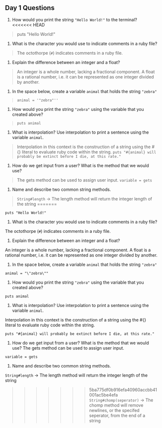 ## Day 1 Questions

1. How would you print the string `"Hello World!"` to the terminal?
<<<<<<< HEAD
>puts "Hello World!"

1. What is the character you would use to indicate comments in a ruby file?
>The octothorpe (`#`) indicates comments in a ruby file.

1. Explain the difference between an integer and a float?
>An integer is a whole number, lacking a fractional component. A float is a
rational number, i.e. it can be represented as one integer divided by another.

1. In the space below, create a variable `animal` that holds the string `"zebra"`
>`animal = '"zebra"''`

1. How would you print the string `"zebra"` using the variable that you created above?
>`puts animal`

1. What is interpolation? Use interpolation to print a sentence using the variable `animal`.
>Interpolation in this context is the construction of a string using the #{}
literal to evaluate ruby code within the string.
`puts "#{animal} will probably be extinct before I die, at this rate."`

1. How do we get input from a user? What is the method that we would use?
>The gets method can be used to assign user input.
`variable = gets`

1. Name and describe two common string methods.
>`String#length` -> The length method will return the integer length of the string
=======

`puts "Hello World!"`

1. What is the character you would use to indicate comments in a ruby file?

The octothorpe (`#`) indicates comments in a ruby file.

1. Explain the difference between an integer and a float?

An integer is a whole number, lacking a fractional component. A float is a
rational number, i.e. it can be represented as one integer divided by another.

1. In the space below, create a variable `animal` that holds the string `"zebra"`

`animal = "\"zebra\""`

1. How would you print the string `"zebra"` using the variable that you created above?

`puts animal`

1. What is interpolation? Use interpolation to print a sentence using the variable `animal`.

Interpolation in this context is the construction of a string using the #{}
literal to evaluate ruby code within the string.

`puts "#{animal} will probably be extinct before I die, at this rate."`

1. How do we get input from a user? What is the method that we would use?
The gets method can be used to assign user input.

`variable = gets`

1. Name and describe two common string methods.

`String#length` -> The length method will return the integer length of the string
>>>>>>> 5ba775df0b916efa40960accbb41001ac5be4efa
`String#chomp(seperator)` -> The chomp method will remove newlines, or the
      specifed seperator, from the end of a string

